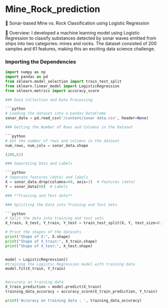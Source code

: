 # Mine_Rock_prediction
🚢 Sonar-based Mine vs. Rock Classification using Logistic Regression

📌 Overview:
I developed a machine learning model using Logistic Regression to classify substances detected by sonar waves emitted from ships into two categories: mines and rocks. The dataset consisted of 200 samples and 61 features, making this an exciting data science challenge.



### Importing the Dependencies

```python
import numpy as np
import pandas as pd
from sklearn.model_selection import train_test_split
from sklearn.linear_model import LogisticRegression
from sklearn.metrics import accuracy_score

### Data Collection and Data Processing

```python
# Loading the dataset into a pandas DataFrame
sonar_data = pd.read_csv('/content/sonar data.csv', header=None)

### Getting the Number of Rows and Columns in the Dataset

```python
# Get the number of rows and columns in the dataset
num_rows, num_cols = sonar_data.shape

(208,61)

### Separating Data and Labels

```python
# Separate features (data) and labels
X = sonar_data.drop(columns=60, axis=1)  # Features (data)
Y = sonar_data[60]  # Labels

### **Training and Test data**

### Splitting the Data into Training and Test Sets

```python
# Split the data into training and test sets
X_train, X_test, Y_train, Y_test = train_test_split(X, Y, test_size=0.1, stratify=Y, random_state=1)

# Print the shapes of the datasets
print("Shape of X:", X.shape)
print("Shape of X_train:", X_train.shape)
print("Shape of X_test:", X_test.shape)


model = LogisticRegression()
#training the Logistic Regression model with training data
model.fit(X_train, Y_train)


#accuracy on training data
X_train_prediction = model.predict(X_train)
training_data_accuracy = accuracy_score(X_train_prediction, Y_train)

print('Accuracy on training data : ', training_data_accuracy)


















